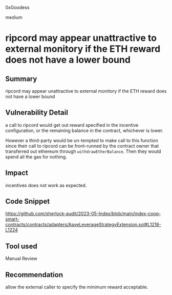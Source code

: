 0xGoodess

medium

# ripcord may appear unattractive to external monitory if the ETH reward does not have a lower bound

## Summary
ripcord may appear unattractive to external monitory if the ETH reward does not have a lower bound

## Vulnerability Detail
a call to ripcord would get out reward specified in the incentive configuration, or the remaining balance in the contract, whichever is lower.

However a third-party would be un-tempted to make call to this function since their call to ripcord can be front-runned by the contract owner that transferred out ethereum through `withdrawEtherBalance`. Then they would spend all the gas for nothing.

## Impact
incentives does not work as expected.

## Code Snippet
https://github.com/sherlock-audit/2023-05-Index/blob/main/index-coop-smart-contracts/contracts/adapters/AaveLeverageStrategyExtension.sol#L1218-L1224

## Tool used

Manual Review

## Recommendation
allow the external caller to specify the minimum reward acceptable.
